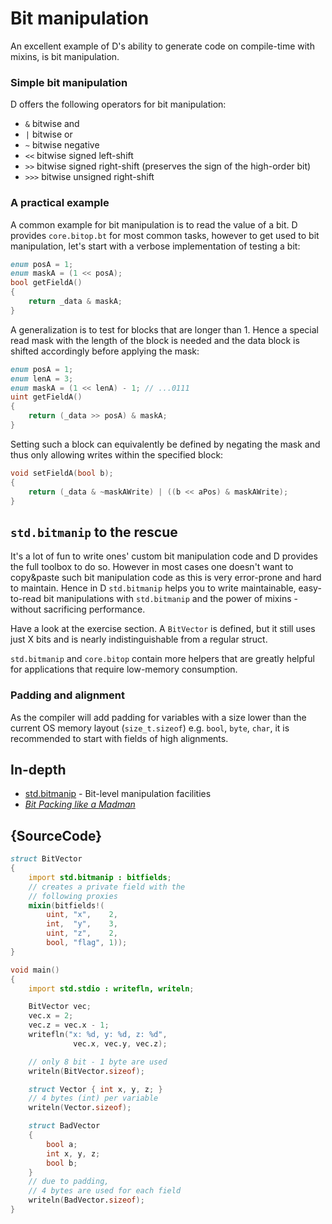 # Bit manipulation

An excellent example of D's ability to generate code on compile-time with mixins,
is bit manipulation.

### Simple bit manipulation

D offers the following operators for bit manipulation:

- `&` bitwise and
- `|` bitwise or
- `~` bitwise negative
- `<<`  bitwise signed   left-shift
- `>>`  bitwise signed   right-shift (preserves the sign of the high-order bit)
- `>>>` bitwise unsigned right-shift

### A practical example

A common example for bit manipulation is to read the value of a bit.
D provides `core.bitop.bt` for most common tasks, however to get used to bit
manipulation, let's start with a verbose implementation of testing a bit:

```d
enum posA = 1;
enum maskA = (1 << posA);
bool getFieldA()
{
    return _data & maskA;
}
```

A generalization is to test for blocks that are longer than 1. Hence
a special read mask with the length of the block is needed
and the data block is shifted accordingly before applying the mask:

```d
enum posA = 1;
enum lenA = 3;
enum maskA = (1 << lenA) - 1; // ...0111
uint getFieldA()
{
    return (_data >> posA) & maskA;
}
```

Setting such a block can equivalently be defined by negating the mask and thus
only allowing writes within the specified block:

```d
void setFieldA(bool b);
{
    return (_data & ~maskAWrite) | ((b << aPos) & maskAWrite);
}
```

## `std.bitmanip` to the rescue

It's a lot of fun to write ones' custom bit manipulation code and
D provides the full toolbox to do so. However in most cases one doesn't want to
copy&paste such bit manipulation code as this is very error-prone and hard to maintain.
Hence in D `std.bitmanip` helps you to write maintainable, easy-to-read bit manipulations
with `std.bitmanip` and the power of mixins - without sacrificing performance.

Have a look at the exercise section. A `BitVector` is defined, but it still uses
just X bits and is nearly indistinguishable from a regular struct.

`std.bitmanip` and `core.bitop` contain more helpers that are greatly helpful
for applications that require low-memory consumption.

### Padding and alignment

As the compiler will add padding for variables with a size lower than the current
OS memory layout (`size_t.sizeof`) e.g. `bool`, `byte`, `char`, it is recommended
to start with fields of high alignments.

## In-depth

- [std.bitmanip](http://dlang.org/phobos/std_bitmanip.html) - Bit-level manipulation facilities
- [_Bit Packing like a Madman_](http://dconf.org/2016/talks/sechet.html)

## {SourceCode}

```d
struct BitVector
{
    import std.bitmanip : bitfields;
    // creates a private field with the
    // following proxies
    mixin(bitfields!(
        uint, "x",    2,
        int,  "y",    3,
        uint, "z",    2,
        bool, "flag", 1));
}

void main()
{
    import std.stdio : writefln, writeln;

    BitVector vec;
    vec.x = 2;
    vec.z = vec.x - 1;
    writefln("x: %d, y: %d, z: %d",
              vec.x, vec.y, vec.z);

    // only 8 bit - 1 byte are used
    writeln(BitVector.sizeof);

    struct Vector { int x, y, z; }
    // 4 bytes (int) per variable
    writeln(Vector.sizeof);

    struct BadVector
    {
        bool a;
        int x, y, z;
        bool b;
    }
    // due to padding,
    // 4 bytes are used for each field
    writeln(BadVector.sizeof);
}
```
